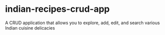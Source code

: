 # indian-recipes-crud-app
A CRUD application that allows you to explore, add, edit, and search various Indian cuisine delicacies
